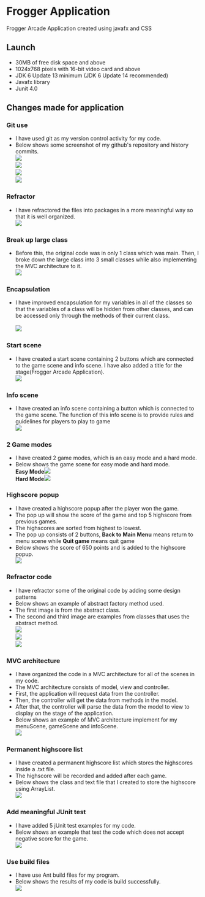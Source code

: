# Frogger Application
Frogger Arcade Application created using javafx and CSS

## Launch
- 30MB of free disk space and above
- 1024x768 pixels with 16-bit video card and above
- JDK 6 Update 13 minimum (JDK 6 Update 14 recommended)
- Javafx library
- Junit 4.0

## Changes made for application

### Git use
- I have used git as my version control activity for my code.
- Below shows some screenshot of my github's repository and history commits.
<br/>![](src/FroggerApp/Images_File/gitRepo.PNG)
<br/>![](src/FroggerApp/Images_File/git1.PNG)
<br/>![](src/FroggerApp/Images_File/git2.PNG)
<br/>![](src/FroggerApp/Images_File/git3.PNG)

### Refractor
- I have refractored the files into packages in a more meaningful way so that it is well organized.
<br/>![](src/FroggerApp/Images_File/refractorFile.png)          

### Break up large class
- Before this, the original code was in only 1 class which was main. Then, I broke down the large class into 3 small classes
while also implementing the MVC architecture to it.
<br/>![](src/FroggerApp/Images_File/breakClass.PNG)                                                  
                                       
### Encapsulation
- I have improved encapsulation for my variables in all of the classes so that
the variables of a class will be hidden from other classes, and can be accessed only through the methods of their current class.        
<br/>![](src/FroggerApp/Images_File/encapsulation.PNG)    

### Start scene
- I have created a start scene containing 2 buttons which are connected to the game scene and info scene. I have also added a title for the
stage(Frogger Arcade Application).
<br/>![](src/FroggerApp/Images_File/menuScene.PNG)                                     

### Info scene
- I have created an info scene containing a button which is connected to the game scene. The function of this
info scene is to provide rules and guidelines for players to play to game
<br/>![](src/FroggerApp/Images_File/infoScene.PNG)

### 2 Game modes 
- I have created 2 game modes, which is an easy mode and a hard mode.
- Below shows the game scene for easy mode and hard mode.
<br/>**Easy Mode**![](src/FroggerApp/Images_File/easyMode.PNG)
<br/>**Hard Mode**![](src/FroggerApp/Images_File/hardMode.PNG)
                                      
### Highscore popup
- I have created a highscore popup after the player won the game. 
- The pop up will show the score of the game and top 5 highscore from previous games.
- The highscores are sorted from highest to lowest. 
- The pop up consists of 2 buttons, **Back to Main Menu** means return to menu scene while **Quit game** means quit game
- Below shows the score of 650 points and is added to the highscore popup.
<br/>![](src/FroggerApp/Images_File/highscore.PNG)   

### Refractor code
- I have refractor some of the original code by adding some design patterns
- Below shows an example of abstract factory method used. 
- The first image is from the abstract class.
- The second and third image are examples from classes that uses the abstract method.
<br/>![](src/FroggerApp/Images_File/abstractClass.PNG) 
<br/>![](src/FroggerApp/Images_File/abstract1.PNG) 
<br/>![](src/FroggerApp/Images_File/abstract2.PNG) 

### MVC architecture
- I have organized the code in a MVC architecture for all of the scenes in my code.
- The MVC architecture consists of model, view and controller.
- First, the application will request data from the controller.
- Then, the controller will get the data from methods in the model.
- After that, the controller will parse the data from the model to view to display on the stage of the application.
- Below shows an example of MVC architecture implement for my menuScene, gameScene and infoScene.
<br/>![](src/FroggerApp/Images_File/Mvc.PNG)    
                  
### Permanent highscore list    
- I have created a permanent highscore list which stores the highscores inside a .txt file.
- The highscore will be recorded and added after each game.
- Below shows the class and text file that I created to store the highscore using ArrayList.
<br/>![](src/FroggerApp/Images_File/highscoreClass.PNG)    

### Add meaningful JUnit test
- I have added 5 jUnit test examples for my code.
- Below shows an example that test the code which does not accept negative score for the game.
<br/>![](src/FroggerApp/Images_File/junittest.PNG)   

### Use build files
- I have use Ant build files for my program.
- Below shows the results of my code is build successfully.
<br/>![](src/FroggerApp/Images_File/buildFile.PNG)  